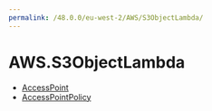 ```yaml
---
permalink: /48.0.0/eu-west-2/AWS/S3ObjectLambda/
---
```


# AWS.S3ObjectLambda



* [AccessPoint](AccessPoint.md)
* [AccessPointPolicy](AccessPointPolicy.md)